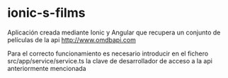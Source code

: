 # ionic-s-films
Aplicación creada mediante Ionic y Angular que recupera un conjunto de películas de la api http://www.omdbapi.com

Para el correcto funcionamiento es necesario introducir en el fichero src/app/service/service.ts la clave de desarrollador de acceso a la api anteriormente mencionada
